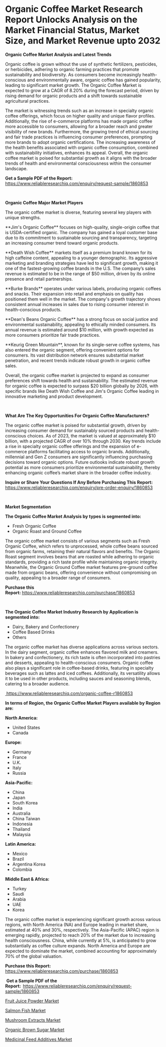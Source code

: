<p><h1>Organic Coffee Market Research Report Unlocks Analysis on the Market Financial Status, Market Size, and Market Revenue upto 2032</h1></p><p><strong>Organic Coffee Market Analysis and Latest Trends</strong></p>
<p><p>Organic coffee is grown without the use of synthetic fertilizers, pesticides, or herbicides, adhering to organic farming practices that promote sustainability and biodiversity. As consumers become increasingly health-conscious and environmentally aware, organic coffee has gained popularity, leading to significant market growth. The Organic Coffee Market is expected to grow at a CAGR of 8.20% during the forecast period, driven by rising demand for organic products and a shift towards sustainable agricultural practices.</p><p>The market is witnessing trends such as an increase in specialty organic coffee offerings, which focus on higher quality and unique flavor profiles. Additionally, the rise of e-commerce platforms has made organic coffee more accessible to consumers, allowing for a broader reach and greater visibility of new brands. Furthermore, the growing trend of ethical sourcing and fair trade practices is influencing consumer preferences, prompting more brands to adopt organic certifications. The increasing awareness of the health benefits associated with organic coffee consumption, combined with sustainability initiatives, enhances its appeal. Overall, the organic coffee market is poised for substantial growth as it aligns with the broader trends of health and environmental consciousness within the consumer landscape.</p></p>
<p><strong>Get a Sample PDF of the Report:&nbsp;</strong> <a href="https://www.reliableresearchiq.com/enquiry/request-sample/1860853?utm_campaign=104&utm_medium=2&utm_source=Github&utm_content=ia&utm_term=14022025&utm_id=organic-coffee">https://www.reliableresearchiq.com/enquiry/request-sample/1860853</a></p>
<p>&nbsp;</p>
<p><strong>Organic Coffee Major Market Players</strong></p>
<p><p>The organic coffee market is diverse, featuring several key players with unique strengths. </p><p>**Jim's Organic Coffee** focuses on high-quality, single-origin coffee that is USDA-certified organic. The company has gained a loyal customer base due to its commitment to sustainable sourcing and transparency, targeting an increasing consumer trend toward organic products.</p><p>**Death Wish Coffee** markets itself as a premium brand known for its high caffeine content, appealing to a younger demographic. Its aggressive marketing and branding strategies have led to significant growth, making it one of the fastest-growing coffee brands in the U.S. The company’s sales revenue is estimated to be in the range of $50 million, driven by its online presence and retail partnerships.</p><p>**Burke Brands** operates under various labels, producing organic coffees and snacks. Their expansion into retail and emphasis on quality has positioned them well in the market. The company's growth trajectory shows consistent annual increases in sales due to rising consumer interest in health-conscious products.</p><p>**Dean's Beans Organic Coffee** has a strong focus on social justice and environmental sustainability, appealing to ethically minded consumers. Its annual revenue is estimated around $10 million, with growth expected as more consumers prioritize fair trade practices.</p><p>**Keurig Green Mountain**, known for its single-serve coffee systems, has also entered the organic segment, offering convenient options for consumers. Its vast distribution network ensures substantial market penetration, and recent trends indicate robust growth in organic coffee sales.</p><p>Overall, the organic coffee market is projected to expand as consumer preferences shift towards health and sustainability. The estimated revenue for organic coffee is expected to surpass $20 billion globally by 2026, with specific brands like Death Wish Coffee and Jim's Organic Coffee leading in innovative marketing and product development.</p></p>
<p>&nbsp;</p>
<p><strong>What Are The Key Opportunities For Organic Coffee Manufacturers?</strong></p>
<p><p>The organic coffee market is poised for substantial growth, driven by increasing consumer demand for sustainably sourced products and health-conscious choices. As of 2023, the market is valued at approximately $10 billion, with a projected CAGR of over 10% through 2030. Key trends include a rise in specialty organic coffee offerings and the expansion of e-commerce platforms facilitating access to organic brands. Additionally, millennial and Gen Z consumers are significantly influencing purchasing decisions toward organic options. Future outlooks indicate robust growth potential as more consumers prioritize environmental sustainability, thereby enhancing organic coffee’s market share in the broader coffee industry.</p></p>
<p><strong>Inquire or Share Your Questions If Any Before Purchasing This Report:</strong> <a href="https://www.reliableresearchiq.com/enquiry/pre-order-enquiry/1860853?utm_campaign=104&utm_medium=2&utm_source=Github&utm_content=ia&utm_term=14022025&utm_id=organic-coffee">https://www.reliableresearchiq.com/enquiry/pre-order-enquiry/1860853</a></p>
<p>&nbsp;</p>
<p><strong>Market Segmentation</strong></p>
<p><strong>The Organic Coffee Market Analysis by types is segmented into:</strong></p>
<p><ul><li>Fresh Organic Coffee</li><li>Organic Roast and Ground Coffee</li></ul></p>
<p><p>The organic coffee market consists of various segments such as Fresh Organic Coffee, which refers to unprocessed, whole coffee beans sourced from organic farms, retaining their natural flavors and benefits. The Organic Roast segment involves beans that are roasted while adhering to organic standards, providing a rich taste profile while maintaining organic integrity. Meanwhile, the Organic Ground Coffee market features pre-ground coffee made from organic beans, offering convenience without compromising on quality, appealing to a broader range of consumers.</p></p>
<p><strong>Purchase this Report:&nbsp;</strong><a href="https://www.reliableresearchiq.com/purchase/1860853?utm_campaign=104&utm_medium=2&utm_source=Github&utm_content=ia&utm_term=14022025&utm_id=organic-coffee">https://www.reliableresearchiq.com/purchase/1860853</a></p>
<p>&nbsp;</p>
<p><strong>The Organic Coffee Market Industry Research by Application is segmented into:</strong></p>
<p><ul><li>Dairy, Bakery and Confectionery</li><li>Coffee Based Drinks</li><li>Others</li></ul></p>
<p><p>The organic coffee market has diverse applications across various sectors. In the dairy segment, organic coffee enhances flavored milk and creamers. In bakery and confectionery, its rich taste is often incorporated into pastries and desserts, appealing to health-conscious consumers. Organic coffee also plays a significant role in coffee-based drinks, featuring in specialty beverages such as lattes and iced coffees. Additionally, its versatility allows it to be used in other products, including sauces and seasoning blends, catering to a broader audience.</p></p>
<p><a href="https://www.reliableresearchiq.com/organic-coffee-r1860853?utm_campaign=104&utm_medium=2&utm_source=Github&utm_content=ia&utm_term=14022025&utm_id=organic-coffee">&nbsp;https://www.reliableresearchiq.com/organic-coffee-r1860853</a></p>
<p><strong>In terms of Region, the Organic Coffee Market Players available by Region are:</strong></p>
<p>
    <p> <strong> North America: </strong>
        <ul>
            <li>United States</li>
            <li>Canada</li>
        </ul>
        </p> 
    <p> <strong> Europe: </strong>
        <ul>
            <li>Germany</li>
            <li>France</li>
            <li>U.K.</li>
            <li>Italy</li>
            <li>Russia</li>
        </ul>
        </p> 
    <p> <strong> Asia-Pacific: </strong>
        <ul>
            <li>China</li>
            <li>Japan</li>
            <li>South Korea</li>
            <li>India</li>
            <li>Australia</li>
            <li>China Taiwan</li>
            <li>Indonesia</li>
            <li>Thailand</li>
            <li>Malaysia</li>
        </ul>
        </p> 
    <p> <strong> Latin America: </strong>
        <ul>
            <li>Mexico</li>
            <li>Brazil</li>
            <li>Argentina Korea</li>
            <li>Colombia</li>
        </ul>
        </p> 
    <p> <strong> Middle East & Africa: </strong>
        <ul>
            <li>Turkey</li>
            <li>Saudi</li>
            <li>Arabia</li>
            <li>UAE</li>
            <li>Korea</li>
        </ul>
    </p>
    </p>
<p><p>The organic coffee market is experiencing significant growth across various regions, with North America (NA) and Europe leading in market share, estimated at 40% and 30%, respectively. The Asia-Pacific (APAC) region is emerging rapidly, projected to reach 20% of the market due to increasing health consciousness. China, while currently at 5%, is anticipated to grow substantially as coffee culture expands. North America and Europe are expected to dominate the market, combined accounting for approximately 70% of the global valuation.</p></p>
<p><strong>Purchase this Report: </strong><a href="https://www.reliableresearchiq.com/purchase/1860853?utm_campaign=104&utm_medium=2&utm_source=Github&utm_content=ia&utm_term=14022025&utm_id=organic-coffee">https://www.reliableresearchiq.com/purchase/1860853</a></p>
<p>&nbsp;<strong>Get a Sample PDF of the Report:&nbsp;&nbsp;</strong><a href="https://www.reliableresearchiq.com/enquiry/request-sample/1860853?utm_campaign=104&utm_medium=2&utm_source=Github&utm_content=ia&utm_term=14022025&utm_id=organic-coffee">https://www.reliableresearchiq.com/enquiry/request-sample/1860853</a></p>
<p><strong></strong></p>
<p><p><a href="https://github.com/fraryatena85/Market-Research-Report-List-1/blob/main/fruit-juice-powder-market.md?utm_campaign=104&utm_medium=2&utm_source=Github&utm_content=ia&utm_term=14022025&utm_id=organic-coffee">Fruit Juice Powder Market</a></p><p><a href="https://github.com/jolinolooman/Market-Research-Report-List-1/blob/main/salmon-fish-market.md?utm_campaign=104&utm_medium=2&utm_source=Github&utm_content=ia&utm_term=14022025&utm_id=organic-coffee">Salmon Fish Market</a></p><p><a href="https://github.com/alejnaouare/Market-Research-Report-List-1/blob/main/mushroom-extracts-market.md?utm_campaign=104&utm_medium=2&utm_source=Github&utm_content=ia&utm_term=14022025&utm_id=organic-coffee">Mushroom Extracts Market</a></p><p><a href="https://github.com/wyettillesr4/Market-Research-Report-List-1/blob/main/organic-brown-sugar-market.md?utm_campaign=104&utm_medium=2&utm_source=Github&utm_content=ia&utm_term=14022025&utm_id=organic-coffee">Organic Brown Sugar Market</a></p><p><a href="https://github.com/sissalgamd/Market-Research-Report-List-1/blob/main/medicinal-feed-additives-market.md?utm_campaign=104&utm_medium=2&utm_source=Github&utm_content=ia&utm_term=14022025&utm_id=organic-coffee">Medicinal Feed Additives Market</a></p></p>